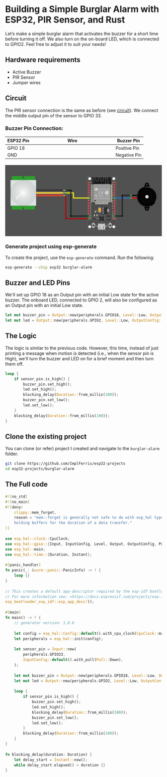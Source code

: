 # Building a Simple Burglar Alarm with ESP32, PIR Sensor, and Rust

Let’s make a simple burglar alarm that activates the buzzer for a short time before turning it off.  We also turn on the on-board LED, which is connected to GPIO2. Feel free to adjust it to suit your needs!

## Hardware requirements

- Active Buzzer 
- PIR Sensor
- Jumper wires

## Circuit

The PIR sensor connection is the same as before (see [circuit](./circuit.md)). We connect the middle output pin of the sensor to GPIO 33.

### Buzzer Pin Connection: 
<table style="margin-bottom:20px">
  <thead>
    <tr>
      <th>ESP32 Pin</th>
      <th style="width: 250px; margin: 0 auto;">Wire</th>
      <th>Buzzer Pin</th>
    </tr>
  </thead>
  <tbody>
    <tr>
      <td>GPIO 18</td>
      <td style="text-align: center; vertical-align: middle; padding: 0;">
        <div class="wire blue" style="width: 200px; margin: 0 auto;">
          <div class="male-left"></div>
          <div class="male-right"></div>
        </div>
      </td>
      <td>Positive Pin</td>
    </tr>
    <tr>
      <td>GND</td>
      <td style="text-align: center; vertical-align: middle; padding: 0;">
        <div class="wire black" style="width: 200px; margin: 0 auto;">
          <div class="male-left"></div>
          <div class="male-right"></div>
        </div>
      </td>
      <td>Negative Pin</td>
    </tr>
  </tbody>
</table>


<img style="display: block; margin: auto;" alt="HC-SR501" src="./images/esp32-pir-sensor-burglar-alarm.png"/>

### Generate project using esp-generate

To create the project, use the `esp-generate` command. Run the following:

```sh
esp-generate --chip esp32 burglar-alarm
```

## Buzzer and LED Pins

We'll set up GPIO 18 as an Output pin with an initial Low state for the active buzzer. The onboard LED, connected to GPIO 2, will also be configured as an Output pin with an initial Low state.

```rust
let mut buzzer_pin = Output::new(peripherals.GPIO18, Level::Low, OutputConfig::default());
let mut led = Output::new(peripherals.GPIO2, Level::Low, OutputConfig::default());
```

## The Logic

The logic is similar to the previous code. However, this time, instead of just printing a message when motion is detected (i.e., when the sensor pin is High), we'll turn the buzzer and LED on for a brief moment and then turn them off.

```rust
loop {
    if sensor_pin.is_high() {
        buzzer_pin.set_high();
        led.set_high();
        blocking_delay(Duration::from_millis(100));
        buzzer_pin.set_low();
        led.set_low();
    }
    blocking_delay(Duration::from_millis(100));
}
```


## Clone the existing project
You can clone (or refer) project I created and navigate to the `burglar-alarm` folder.

```sh
git clone https://github.com/ImplFerris/esp32-projects
cd esp32-projects/burglar-alarm
```


## The Full code

```rust
#![no_std]
#![no_main]
#![deny(
    clippy::mem_forget,
    reason = "mem::forget is generally not safe to do with esp_hal types, especially those \
    holding buffers for the duration of a data transfer."
)]

use esp_hal::clock::CpuClock;
use esp_hal::gpio::{Input, InputConfig, Level, Output, OutputConfig, Pull};
use esp_hal::main;
use esp_hal::time::{Duration, Instant};

#[panic_handler]
fn panic(_: &core::panic::PanicInfo) -> ! {
    loop {}
}

// This creates a default app-descriptor required by the esp-idf bootloader.
// For more information see: <https://docs.espressif.com/projects/esp-idf/en/stable/esp32/api-reference/system/app_image_format.html#application-description>
esp_bootloader_esp_idf::esp_app_desc!();

#[main]
fn main() -> ! {
    // generator version: 1.0.0

    let config = esp_hal::Config::default().with_cpu_clock(CpuClock::max());
    let peripherals = esp_hal::init(config);

    let sensor_pin = Input::new(
        peripherals.GPIO33,
        InputConfig::default().with_pull(Pull::Down),
    );

    let mut buzzer_pin = Output::new(peripherals.GPIO18, Level::Low, OutputConfig::default());
    let mut led = Output::new(peripherals.GPIO2, Level::Low, OutputConfig::default());

    loop {
        if sensor_pin.is_high() {
            buzzer_pin.set_high();
            led.set_high();
            blocking_delay(Duration::from_millis(100));
            buzzer_pin.set_low();
            led.set_low();
        }
        blocking_delay(Duration::from_millis(100));
    }
}

fn blocking_delay(duration: Duration) {
    let delay_start = Instant::now();
    while delay_start.elapsed() < duration {}
}
```

